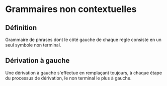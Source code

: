 # Grammaires non contextuelles

## Définition

Grammaire de phrases dont le côté gauche de chaque règle consiste en un seul symbole non terminal.

## Dérivation à gauche

Une dérivation à gauche s'effectue en remplaçant toujours, à chaque étape du processus de dérivation, le non terminal le plus à gauche.
